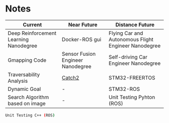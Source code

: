 # Notes

Current | Near Future | Distance Future
--- | --- | ---
Deep Reinforcement Learning Nanodegree | Docker-ROS gui | Flying Car and Autonomous Flight Engineer Nanodegree
Gmapping Code | Sensor Fusion Engineer Nanodegree | Self-driving Car Engineer Nanodegree
Traversability Analysis | [Catch2](https://www.youtube.com/watch?v=3tIE6X5FjDE) | STM32-FREERTOS
Dynamic Goal | - | STM32-ROS
Search Algorithm based on image | - | Unit Testing Pyhton (ROS)

```bash
Unit Testing C++ (ROS)
```
